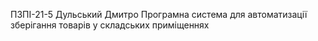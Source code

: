 ПЗПІ-21-5 
Дульський Дмитро 
Програмна система для автоматизації зберігання товарів у складських приміщеннях 
